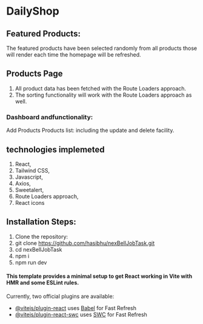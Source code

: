 # DailyShop

## Featured Products:
 The featured products have been selected randomly from all products those will render each time the homepage will be refreshed.

## Products Page
1. All product data has been fetched with the Route Loaders approach.
2. The sorting functionality will work with the Route Loaders approach as well.

### Dashboard andfunctionality:
Add Products
Products list: including the update and delete facility.

## technologies implemeted 
1. React,
2. Tailwind CSS,
3. Javascript,
4. Axios,
5. Sweetalert,
6. Route Loaders approach,
7. React icons

## Installation Steps:
1. Clone the repository:
2. git clone https://github.com/hasibhu/nexBellJobTask.git
3. cd nexBellJobTask
4. npm i
4. npm run dev


#### This template provides a minimal setup to get React working in Vite with HMR and some ESLint rules.

Currently, two official plugins are available:

- [@vitejs/plugin-react](https://github.com/vitejs/vite-plugin-react/blob/main/packages/plugin-react/README.md) uses [Babel](https://babeljs.io/) for Fast Refresh
- [@vitejs/plugin-react-swc](https://github.com/vitejs/vite-plugin-react-swc) uses [SWC](https://swc.rs/) for Fast Refresh
